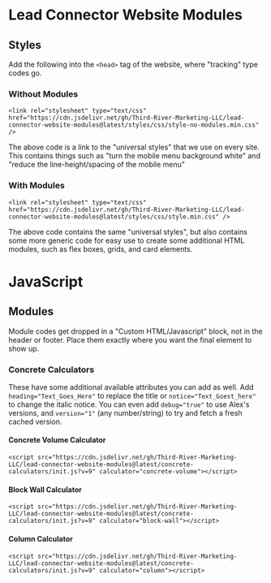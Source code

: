 # Lead Connector Website Modules

## Styles
Add the following into the `<head>` tag of the website, where "tracking" type codes go.

### Without Modules
    <link rel="stylesheet" type="text/css" href="https://cdn.jsdelivr.net/gh/Third-River-Marketing-LLC/lead-connector-website-modules@latest/styles/css/style-no-modules.min.css" />

The above code is a link to the "universal styles" that we use on every site. This contains things such as "turn the mobile menu background white" and "reduce the line-height/spacing of the mobile menu"

### With Modules
    <link rel="stylesheet" type="text/css" href="https://cdn.jsdelivr.net/gh/Third-River-Marketing-LLC/lead-connector-website-modules@latest/styles/css/style.min.css" />

The above code contains the same "universal styles", but also contains some more generic code for easy use to create some additional HTML modules, such as flex boxes, grids, and card elements.

# JavaScript

## Modules
Module codes get dropped in a "Custom HTML/Javascript" block, not in the header or footer. Place them exactly where you want the final element to show up.

### Concrete Calculators
These have some additional available attributes you can add as well. Add `heading="Text_Goes_Here"` to replace the title or `notice="Text_Goest_here"` to change the italic notice. You can even add `debug="true"` to use Alex's versions, and `version="1"` (any number/string) to try and fetch a fresh cached version.

#### Concrete Volume Calculator
    <script src="https://cdn.jsdelivr.net/gh/Third-River-Marketing-LLC/lead-connector-website-modules@latest/concrete-calculators/init.js?v=9" calculator="concrete-volume"></script>

#### Block Wall Calculator
	<script src="https://cdn.jsdelivr.net/gh/Third-River-Marketing-LLC/lead-connector-website-modules@latest/concrete-calculators/init.js?v=9" calculator="block-wall"></script>

#### Column Calculator
	<script src="https://cdn.jsdelivr.net/gh/Third-River-Marketing-LLC/lead-connector-website-modules@latest/concrete-calculators/init.js?v=9" calculator="column"></script>